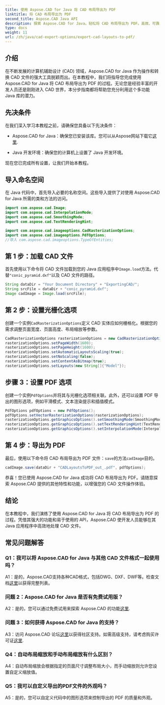 ```yaml
---
title: 使用 Aspose.CAD for Java 将 CAD 布局导出为 PDF
linktitle: 将 CAD 布局导出为 PDF
second_title: Aspose.CAD Java API
description: 探索 Aspose.CAD for Java，轻松将 CAD 布局导出为 PDF。高效、可靠且对开发人员友好。
type: docs
weight: 11
url: /zh/java/cad-export-options/export-cad-layouts-to-pdf/
---
```

## 介绍

在不断发展的计算机辅助设计 (CAD) 领域，Aspose.CAD for Java 作为操作和转换 CAD 文件的强大工具脱颖而出。在本教程中，我们将指导您完成使用 Aspose.CAD for Java 将 CAD 布局导出为 PDF 的过程。无论您是经验丰富的开发人员还是刚刚进入 CAD 世界，本分步指南都将帮助您充分利用这个多功能 Java 库的潜力。

## 先决条件

在我们深入学习本教程之前，请确保您具备以下先决条件：

-  Aspose.CAD for Java：确保您已安装该库。您可以从Aspose网站下载它[这里](https://releases.aspose.com/cad/java/).

- Java 开发环境：确保您的计算机上设置了 Java 开发环境。

现在您已完成所有设置，让我们开始本教程。

## 导入命名空间

在 Java 代码中，首先导入必要的名称空间。这些导入提供了对使用 Aspose.CAD for Java 所需的类和方法的访问。

```java
import com.aspose.cad.Image;
import com.aspose.cad.InterpolationMode;
import com.aspose.cad.SmoothingMode;
import com.aspose.cad.TextRenderingHint;

import com.aspose.cad.imageoptions.CadRasterizationOptions;
import com.aspose.cad.imageoptions.PdfOptions;
//导入 com.aspose.cad.imageoptions.TypeOfEntities;
```

## 第 1 步：加载 CAD 文件

首先使用以下命令将 CAD 文件加载到您的 Java 应用程序中`Image.load`方法。代替`"conic_pyramid.dxf"`以及 CAD 文件的路径。

```java
String dataDir = "Your Document Directory" + "ExportingCAD/";
String srcFile = dataDir + "conic_pyramid.dxf";
Image cadImage = Image.load(srcFile);
```

## 第 2 步：设置光栅化选项

创建一个实例`CadRasterizationOptions`定义 CAD 实体应如何栅格化。根据您的需求调整页面宽度、页面高度、布局缩放等参数。

```java
CadRasterizationOptions rasterizationOptions = new CadRasterizationOptions();
rasterizationOptions.setPageWidth(1600);
rasterizationOptions.setPageHeight(1600);
rasterizationOptions.setAutomaticLayoutsScaling(true);
rasterizationOptions.setNoScaling(false);
rasterizationOptions.setContentAsBitmap(true);
rasterizationOptions.setLayouts(new String[]{"Model"});
```

## 步骤 3：设置 PDF 选项

创建一个实例`PdfOptions`并将其与光栅化选项相关联。此外，还可以设置 PDF 导出的图形选项，例如平滑模式、文本渲染提示和插值模式。

```java
PdfOptions pdfOptions = new PdfOptions();
pdfOptions.setVectorRasterizationOptions(rasterizationOptions);
rasterizationOptions.getGraphicsOptions().setSmoothingMode(SmoothingMode.HighQuality);
rasterizationOptions.getGraphicsOptions().setTextRenderingHint(TextRenderingHint.AntiAliasGridFit);
rasterizationOptions.getGraphicsOptions().setInterpolationMode(InterpolationMode.HighQualityBicubic);
```

## 第 4 步：导出为 PDF

最后，使用以下命令将 CAD 布局导出为 PDF 文件：`save`的方法`cadImage`目的。

```java
cadImage.save(dataDir + "CADLayoutsToPDF_out_.pdf", pdfOptions);
```

恭喜！您已使用 Aspose.CAD for Java 成功将 CAD 布局导出为 PDF。请随意探索 Aspose.CAD 提供的其他特性和功能，以增强您的 CAD 文件操作体验。

## 结论

在本教程中，我们演练了使用 Aspose.CAD for Java 将 CAD 布局导出为 PDF 的过程。凭借其强大的功能和易于使用的 API，Aspose.CAD 使开发人员能够在其 Java 应用程序中高效地处理 CAD 文件。

## 常见问题解答

### Q1：我可以将 Aspose.CAD for Java 与其他 CAD 文件格式一起使用吗？

 A1：是的，Aspose.CAD支持各种CAD格式，包括DWG、DXF、DWF等。检查文档[这里](https://reference.aspose.com/cad/java/)以获得完整列表。

### 问题 2：Aspose.CAD for Java 是否有免费试用版？

 A2：是的，您可以通过免费试用来探索 Aspose.CAD 的功能[这里](https://releases.aspose.com/).

### 问题 3：如何获得 Aspose.CAD for Java 的支持？

 A3：访问 Aspose.CAD 论坛[这里](https://forum.aspose.com/c/cad/19)以获得社区支持。如需高级支持，请考虑购买许可证[这里](https://purchase.aspose.com/buy).

### Q4：自动布局缩放和手动布局缩放有什么区别？

A4：自动布局缩放会根据指定的页面尺寸调整布局大小，而手动缩放则允许您设置自定义缩放值。

### Q5：我可以自定义导出的PDF文件的外观吗？

A5：是的，您可以自定义代码中的图形选项来控制导出的 PDF 的质量和外观。
